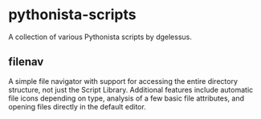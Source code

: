 # pythonista-scripts
A collection of various Pythonista scripts by dgelessus.

## filenav
A simple file navigator with support for accessing the entire directory structure, not just the Script Library. Additional features include automatic file icons depending on type, analysis of a few basic file attributes, and opening files directly in the default editor.
